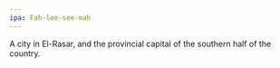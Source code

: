 ```yaml
---
ipa: Fah-lee-see-mah
---
```


A city in El-Rasar, and the provincial capital of the southern half of the country.
